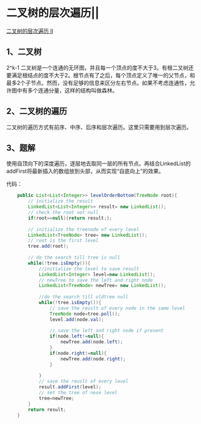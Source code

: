 # 二叉树的层次遍历||

[二叉树的层次遍历 II](https://leetcode-cn.com/problems/binary-tree-level-order-traversal-ii/)

## 1、二叉树

2^k-1 二叉树是一个连通的无环图，并且每一个顶点的度不大于3。有根二叉树还要满足根结点的度不大于2。根节点有了之后，每个顶点定义了唯一的父节点，和最多2个子节点。然而，没有足够的信息来区分左右节点。如果不考虑连通性，允许图中有多个连通分量，这样的结构叫做森林。



## 2、二叉树的遍历

二叉树的遍历方式有前序、中序、后序和层次遍历。这里只需要用到层次遍历。



## 3、题解

使用自顶向下的深度遍历，逐层地去取同一层的所有节点。再结合LinkedList的addFirst将最新插入的数组放到头部，从而实现“自底向上”的效果。



代码：

```java
	public List<List<Integer>> levelOrderBottom(TreeNode root){
		// initialize the result
		LinkedList<List<Integer>> result= new LinkedList();
        // check the root not null
		if(root==null){return result;};
		
        // initialize the treenode of every level
		LinkedList<TreeNode> tree= new LinkedList();
        // root is the first level
		tree.add(root);
		
        // do the search till tree is null
		while(!tree.isEmpty()){
            //initialize the level to save result
			LinkedList<Integer> level=new LinkedList();
            // newTree to save the left and right node
			LinkedList<TreeNode> newTree= new LinkedList();
            
            //do the search till oldtree null
			while(!tree.isEmpty()){
				// save the reuslt of every node in the same level
				TreeNode node=tree.poll();
				level.add(node.val);
				
				// save the left and right node if present
				if(node.left!=null){
					newTree.add(node.left);
				}
				if(node.right!=null){
					newTree.add(node.right);
				}
				
			}
			// save the reuslt of every level
			result.addFirst(level);
			// set the tree of nexe level
			tree=newTree;
		}
		return result;
	}
```

